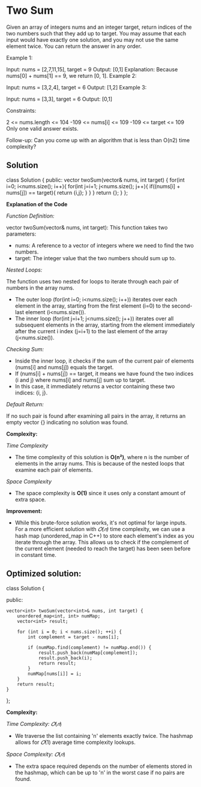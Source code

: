# Two Sum

Given an array of integers nums and an integer target, return indices of the two numbers such that they add up to target.
You may assume that each input would have exactly one solution, and you may not use the same element twice.
You can return the answer in any order.
 
Example 1:

Input: nums = [2,7,11,15], target = 9
Output: [0,1]
Explanation: Because nums[0] + nums[1] == 9, we return [0, 1].
Example 2:

Input: nums = [3,2,4], target = 6
Output: [1,2]
Example 3:

Input: nums = [3,3], target = 6
Output: [0,1]
 

Constraints:

2 <= nums.length <= 104
-109 <= nums[i] <= 109
-109 <= target <= 109
Only one valid answer exists.
 
Follow-up: Can you come up with an algorithm that is less than O(n2) time complexity?


## Solution

class Solution {
public:
    vector<int> twoSum(vector<int>& nums, int target) {
        for(int i=0; i<nums.size(); i++){
            for(int j=i+1; j<nums.size(); j++){
                if((nums[i] + nums[j]) == target){
                    return {i,j};
                }
            }
        }
        return {};
    }
};


**Explanation of the Code**

*Function Definition:*

vector<int> twoSum(vector<int>& nums, int target): This function takes two parameters:
- nums: A reference to a vector of integers where we need to find the two numbers.
- target: The integer value that the two numbers should sum up to.

*Nested Loops:*

The function uses two nested for loops to iterate through each pair of numbers in the array nums.
- The outer loop (for(int i=0; i<nums.size(); i++)) iterates over each element in the array, starting from the first element (i=0) to the second-last element (i<nums.size()).
- The inner loop (for(int j=i+1; j<nums.size(); j++)) iterates over all subsequent elements in the array, starting from the element immediately after the current i index (j=i+1) to the last element of the array (j<nums.size()).

*Checking Sum:*

- Inside the inner loop, it checks if the sum of the current pair of elements (nums[i] and nums[j]) equals the target.
- If (nums[i] + nums[j]) == target, it means we have found the two indices (i and j) where nums[i] and nums[j] sum up to target.
- In this case, it immediately returns a vector containing these two indices: {i, j}.

*Default Return:*

If no such pair is found after examining all pairs in the array, it returns an empty vector {} indicating no solution was found.

**Complexity:**

*Time Complexity*
- The time complexity of this solution is **O(n²)**, where n is the number of elements in the array nums. This is because of the nested loops that examine each pair of elements.

*Space Complexity*
- The space complexity is **O(1)** since it uses only a constant amount of extra space.

**Improvement:**

- While this brute-force solution works, it's not optimal for large inputs. For a more efficient solution with 
*𝑂(𝑛)* time complexity, we can use a hash map (unordered_map in C++) to store each element's index as you iterate through the array. This allows us to check if the complement of the current element (needed to reach the target) has been seen before in constant time.


## Optimized solution:

class Solution {

public:
    
    vector<int> twoSum(vector<int>& nums, int target) {
        unordered_map<int, int> numMap;
        vector<int> result;

        for (int i = 0; i < nums.size(); ++i) {
            int complement = target - nums[i];
            
            if (numMap.find(complement) != numMap.end()) {
                result.push_back(numMap[complement]);
                result.push_back(i);
                return result;
            }
            numMap[nums[i]] = i;
        }
        return result;
    }
};

**Complexity:**

*Time Complexity:* $𝑂(𝑛)$

- We traverse the list containing 'n' elements exactly twice. The hashmap allows for $𝑂(1)$ average time complexity lookups.

*Space Complexity:* $𝑂(𝑛)$

- The extra space required depends on the number of elements stored in the hashmap, which can be up to 'n' in the worst case if no pairs are found.
